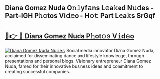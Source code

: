 ## Diana Gomez Nuda O𝚗𝚕yf𝚊ns L𝚎a𝚔ed N𝚞𝚍es - Part-IGH P𝚑𝚘tos Vi𝚍𝚎o - H𝚘𝚝 Part L𝚎a𝚔s SrGqf

# <h2><a href="http://kfadrc.oniu.top/?m=Diana+Gomez+Nuda">🔗👉 🔴 Diana Gomez Nuda P𝚑ot𝚘𝚜 V𝚒d𝚎o</a></h2>

[![Diana Gomez Nuda Nu𝚍e𝚜](https://i.imgur.com/0qMVB7G.gif)](http://kfadrc.oniu.top/?m=Diana+Gomez+Nuda)
Social media innovator Diana Gomez Nuda, acclaimed for disseminating dance and lifestyle knowledge, through presentations and personal blogs. Visionary entrepreneur Diana Gomez Nuda, famed for their innovative business ideas and commitment to creating successful companies.  
